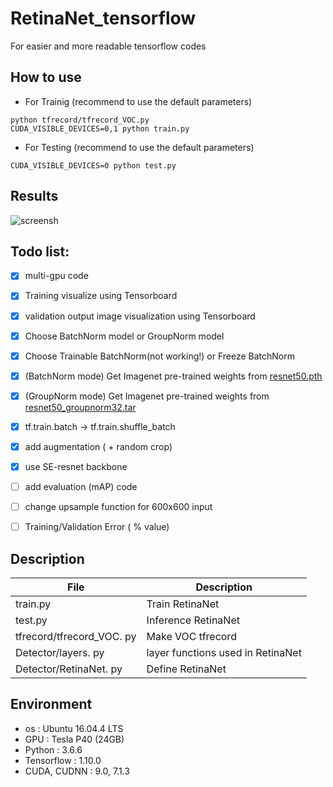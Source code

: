 # RetinaNet_tensorflow
For easier and more readable tensorflow codes

## How to use
- For Trainig (recommend to use the default parameters)
```
python tfrecord/tfrecord_VOC.py
CUDA_VISIBLE_DEVICES=0,1 python train.py
```
- For Testing (recommend to use the default parameters)
```
CUDA_VISIBLE_DEVICES=0 python test.py
```

## Results

![screensh](https://github.com/qjadud1994/RetinaNet_tensorflow/blob/master/results.PNG)

## Todo list:
- [x] multi-gpu code
- [x] Training visualize using Tensorboard
- [x] validation output image visualization using Tensorboard
- [x] Choose BatchNorm model or GroupNorm model
- [x] Choose Trainable BatchNorm(not working!) or Freeze BatchNorm 
- [x] (BatchNorm mode) Get Imagenet pre-trained weights from [resnet50.pth](https://download.pytorch.org/models/resnet50-19c8e357.pth)
- [x] (GroupNorm mode) Get Imagenet pre-trained weights from [resnet50_groupnorm32.tar](http://www.cs.unc.edu/~cyfu/resnet50_groupnorm32.tar)
- [x] tf.train.batch -> tf.train.shuffle_batch
- [x] add augmentation ( + random crop)
- [x] use SE-resnet backbone
- [ ] add evaluation (mAP) code
- [ ] change upsample function for 600x600 input
- [ ] Training/Validation Error ( % value)



## Description
|       File         |Description                                                   |
|----------------|--------------------------------------------------|
|train.py  |  Train RetinaNet            |
|test.py |  Inference RetinaNet            |
|tfrecord/tfrecord_VOC. py | Make VOC tfrecord |
|Detector/layers. py | layer functions used in RetinaNet  |
|Detector/RetinaNet. py | Define RetinaNet |

## Environment

- os : Ubuntu 16.04.4 LTS <br>
- GPU : Tesla P40 (24GB) <br>
- Python : 3.6.6 <br>
- Tensorflow : 1.10.0
- CUDA, CUDNN : 9.0, 7.1.3 <br>
